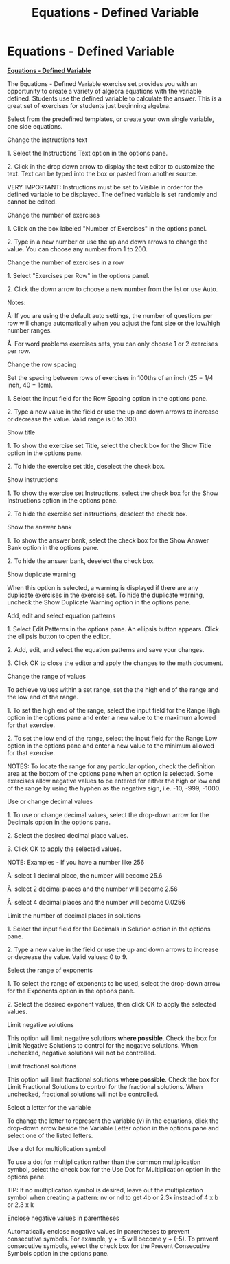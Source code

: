 ﻿---
title: Equations - Defined Variable
category: reference
---

# Equations - Defined Variable

**<u>Equations - Defined Variable</u>**

The Equations - Defined Variable exercise set provides you with an opportunity to create a variety of algebra equations with the variable defined. Students use the defined variable to calculate the answer. This is a great set of exercises for students just beginning algebra.

Select from the predefined templates, or create your own single variable, one side equations.

Change the instructions text

1\. Select the Instructions Text option in the options pane.

2\. Click in the drop down arrow to display the text editor to customize the text. Text can be typed into the box or pasted from another source.

VERY IMPORTANT: Instructions must be set to Visible in order for the defined variable to be displayed. The defined variable is set randomly and cannot be edited.

Change the number of exercises

1\. Click on the box labeled "Number of Exercises" in the options panel.

2\. Type in a new number or use the up and down arrows to change the value. You can choose any number from 1 to 200.

Change the number of exercises in a row

1\. Select "Exercises per Row" in the options panel.

2\. Click the down arrow to choose a new number from the list or use Auto.

Notes:

Â· If you are using the default auto settings, the number of questions per row will change automatically when you adjust the font size or the low/high number ranges.

Â· For word problems exercises sets, you can only choose 1 or 2 exercises per row.

Change the row spacing

Set the spacing between rows of exercises in 100ths of an inch (25 = 1/4 inch, 40 = 1cm).

1\. Select the input field for the Row Spacing option in the options pane.

2\. Type a new value in the field or use the up and down arrows to increase or decrease the value. Valid range is 0 to 300.

Show title

1\. To show the exercise set Title, select the check box for the Show Title option in the options pane.

2\. To hide the exercise set title, deselect the check box.

Show instructions

1\. To show the exercise set Instructions, select the check box for the Show Instructions option in the options pane.

2\. To hide the exercise set instructions, deselect the check box.

Show the answer bank

1\. To show the answer bank, select the check box for the Show Answer Bank option in the options pane.

2\. To hide the answer bank, deselect the check box.

Show duplicate warning

When this option is selected, a warning is displayed if there are any duplicate exercises in the exercise set. To hide the duplicate warning, uncheck the Show Duplicate Warning option in the options pane.

Add, edit and select equation patterns

1\. Select Edit Patterns in the options pane. An ellipsis button appears. Click the ellipsis button to open the editor.

2\. Add, edit, and select the equation patterns and save your changes.

3\. Click OK to close the editor and apply the changes to the math document.

Change the range of values

To achieve values within a set range, set the the high end of the range and the low end of the range.

1\. To set the high end of the range, select the input field for the Range High option in the options pane and enter a new value to the maximum allowed for that exercise.

2\. To set the low end of the range, select the input field for the Range Low option in the options pane and enter a new value to the minimum allowed for that exercise.

NOTES: To locate the range for any particular option, check the definition area at the bottom of the options pane when an option is selected. Some exercises allow negative values to be entered for either the high or low end of the range by using the hyphen as the negative sign, i.e. -10, -999, -1000.

Use or change decimal values

1\. To use or change decimal values, select the drop-down arrow for the Decimals option in the options pane.

2\. Select the desired decimal place values.

3\. Click OK to apply the selected values.

NOTE: Examples - If you have a number like 256

Â· select 1 decimal place, the number will become 25.6

Â· select 2 decimal places and the number will become 2.56

Â· select 4 decimal places and the number will become 0.0256

Limit the number of decimal places in solutions

1\. Select the input field for the Decimals in Solution option in the options pane.

2\. Type a new value in the field or use the up and down arrows to increase or decrease the value. Valid values: 0 to 9.

Select the range of exponents

1\. To select the range of exponents to be used, select the drop-down arrow for the Exponents option in the options pane.

2\. Select the desired exponent values, then click OK to apply the selected values.

Limit negative solutions

This option will limit negative solutions **where possible**. Check the box for Limit Negative Solutions to control for the negative solutions. When unchecked, negative solutions will not be controlled.

Limit fractional solutions

This option will limit fractional solutions **where possible**. Check the box for Limit Fractional Solutions to control for the fractional solutions. When unchecked, fractional solutions will not be controlled.

Select a letter for the variable

To change the letter to represent the variable (v) in the equations, click the drop-down arrow beside the Variable Letter option in the options pane and select one of the listed letters.

Use a dot for multiplication symbol

To use a dot for multiplication rather than the common multiplication symbol, select the check box for the Use Dot for Multiplication option in the options pane.

TIP: If no multiplication symbol is desired, leave out the multiplication symbol when creating a pattern: nv or nd to get 4b or 2.3k instead of 4 x b or 2.3 x k

Enclose negative values in parentheses

Automatically enclose negative values in parentheses to prevent consecutive symbols. For example, y + -5 will become y + (-5). To prevent consecutive symbols, select the check box for the Prevent Consecutive Symbols option in the options pane.
